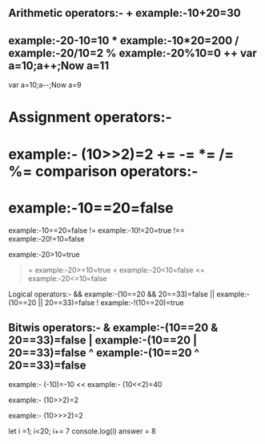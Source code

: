 <!-- question 1 and 2 -->
<!-- arithmetic operators with examples -->
Arithmetic operators:-
+
example:-10+20=30
-
example:-20-10=10
*
example:-10*20=200
/
example:-20/10=2
%
example:-20%10=0
++
var a=10;a++;Now a=11
--
var a=10;a--;Now a=9

<!-- assignment operators with examples -->
Assignment operators:-
=
example:- (10>>2)=2
 += -= *= /= %=
comparison operators:-
==
example:-10==20=false
===
example:-10==20=false
!=
example:-10!=20=true
!==
example:-20!=10=false
>
example:-20>10=true
>=
example:-20>=10=true
<
example:-20<10=false
<=
example:-20<=10=false

<!-- logical operators with examples -->
Logical operators:-
&&
example:-(10==20 && 20==33)=false
||
example:-(10==20 || 20==33)=false
!
example:-!(10==20)=true

<!-- bitwis operators with examples -->
Bitwis operators:-
&
example:-(10==20 & 20==33)=false
|
example:-(10==20 | 20==33)=false
 ^ 
example:-(10==20 ^ 20==33)=false
-
example:- (-10)=-10
<<
example:- (10<<2)=40
>>
example:- (10>>2)=2
>>>
example:- (10>>>2)=2


<!-- question 4 -->
let i =1; i<20; i+= 7
console.log(i)
answer = 8